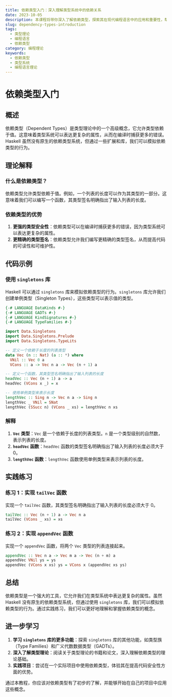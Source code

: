 ```yaml
---
title: 依赖类型入门：深入理解类型系统中的依赖关系
date: 2023-10-05
description: 本课程将带你深入了解依赖类型，探索其在现代编程语言中的应用和重要性，帮助你更好地理解和使用类型系统。
slug: dependency-types-introduction
tags:
  - 类型理论
  - 编程语言
  - 依赖类型
category: 编程理论
keywords:
  - 依赖类型
  - 类型系统
  - 编程语言理论
---
```


# 依赖类型入门

## 概述

依赖类型（Dependent Types）是类型理论中的一个高级概念，它允许类型依赖于值。这意味着类型系统可以表达更复杂的属性，从而在编译时捕获更多的错误。Haskell 虽然没有原生的依赖类型系统，但通过一些扩展和库，我们可以模拟依赖类型的行为。

## 理论解释

### 什么是依赖类型？

依赖类型允许类型依赖于值。例如，一个列表的长度可以作为其类型的一部分。这意味着我们可以编写一个函数，其类型签名明确指出了输入列表的长度。

### 依赖类型的优势

1. **更强的类型安全性**：依赖类型可以在编译时捕获更多的错误，因为类型系统可以表达更复杂的属性。
2. **更精确的类型签名**：依赖类型允许我们编写更精确的类型签名，从而提高代码的可读性和可维护性。

## 代码示例

### 使用 `singletons` 库

Haskell 可以通过 `singletons` 库来模拟依赖类型的行为。`singletons` 库允许我们创建单例类型（Singleton Types），这些类型可以表示值的类型。

```haskell
{-# LANGUAGE DataKinds #-}
{-# LANGUAGE GADTs #-}
{-# LANGUAGE KindSignatures #-}
{-# LANGUAGE TypeFamilies #-}

import Data.Singletons
import Data.Singletons.Prelude
import Data.Singletons.TypeLits

-- 定义一个依赖于长度的列表类型
data Vec (n :: Nat) (a :: *) where
  VNil :: Vec 0 a
  VCons :: a -> Vec n a -> Vec (n + 1) a

-- 定义一个函数，其类型签名明确指出了输入列表的长度
headVec :: Vec (n + 1) a -> a
headVec (VCons x _) = x

-- 使用单例类型来表示长度
lengthVec :: Sing n -> Vec n a -> Sing n
lengthVec _ VNil = SNat
lengthVec (SSucc n) (VCons _ xs) = lengthVec n xs
```

### 解释

1. **`Vec` 类型**：`Vec` 是一个依赖于长度的列表类型。`n` 是一个类型级别的自然数，表示列表的长度。
2. **`headVec` 函数**：`headVec` 函数的类型签名明确指出了输入列表的长度必须大于 0。
3. **`lengthVec` 函数**：`lengthVec` 函数使用单例类型来表示列表的长度。

## 实践练习

### 练习 1：实现 `tailVec` 函数

实现一个 `tailVec` 函数，其类型签名明确指出了输入列表的长度必须大于 0。

```haskell
tailVec :: Vec (n + 1) a -> Vec n a
tailVec (VCons _ xs) = xs
```

### 练习 2：实现 `appendVec` 函数

实现一个 `appendVec` 函数，将两个 `Vec` 类型的列表连接起来。

```haskell
appendVec :: Vec n a -> Vec m a -> Vec (n + m) a
appendVec VNil ys = ys
appendVec (VCons x xs) ys = VCons x (appendVec xs ys)
```

## 总结

依赖类型是一个强大的工具，它允许我们在类型系统中表达更复杂的属性。虽然 Haskell 没有原生的依赖类型系统，但通过使用 `singletons` 库，我们可以模拟依赖类型的行为。通过实践练习，我们可以更好地理解和掌握依赖类型的概念。

## 进一步学习

1. **学习 `singletons` 库的更多功能**：探索 `singletons` 库的其他功能，如类型族（Type Families）和广义代数数据类型（GADTs）。
2. **深入了解类型理论**：阅读关于类型理论的书籍和论文，深入理解依赖类型的理论基础。
3. **实践项目**：尝试在一个实际项目中使用依赖类型，体验其在提高代码安全性方面的优势。

通过本教程，你应该对依赖类型有了初步的了解，并能够开始在自己的项目中应用这些概念。
